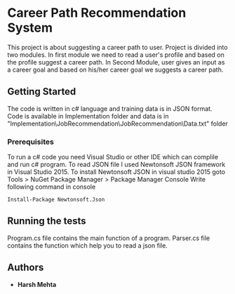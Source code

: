 # Career Path Recommendation System

This project is about suggesting a career path to user. Project is divided into two modules. In first module we need to read a user's profile and based on the profile suggest a career path. In Second Module, user gives an input as a career goal and based on his/her career goal we suggests a career path. 

## Getting Started

The code is written in c# language and training data is in JSON format. Code is available in Implementation folder and data is in "Implementation\JobRecommendation\JobRecommendation\Data.txt" folder

### Prerequisites

To run a c# code you need Visual Studio or other IDE which can complile and run c# program. To read JSON file I used Newtonsoft JSON framework in Visual Studio 2015.
To install Newtonsoft JSON in visual studio 2015 goto Tools > NuGet Package Manager > Package Manager Console Write following command in console
```
Install-Package Newtonsoft.Json
```

## Running the tests

Program.cs file contains the main function of a program. Parser.cs file contains the function which help you to read a json file.


## Authors

* **Harsh Mehta**